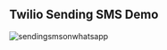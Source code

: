 ## Twilio Sending SMS Demo
![sendingsmsonwhatsapp](https://github.com/user-attachments/assets/7210fa52-2a06-4735-b8d3-9e1b205dac4c)
